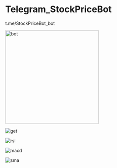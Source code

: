 # Telegram_StockPriceBot
t.me/StockPriceBot_bot

<img width="295" alt="bot" src="https://user-images.githubusercontent.com/72672441/140498138-b5d37bb8-f751-41da-bdd5-d09e26abfb89.PNG">





![get](https://user-images.githubusercontent.com/72672441/140375676-a1bd21e9-a3bc-4135-9cb1-1688d56cfc97.PNG)

![rsi](https://user-images.githubusercontent.com/72672441/140375687-65b40308-c9eb-4cb6-8d02-7370a08894fa.PNG)

![macd](https://user-images.githubusercontent.com/72672441/140375709-b73fe084-4463-454b-997e-d927ca55a9b6.PNG)

![sma](https://user-images.githubusercontent.com/72672441/140375725-b8e6ed9a-37ac-450b-a4a4-eb43bb97217d.PNG)

